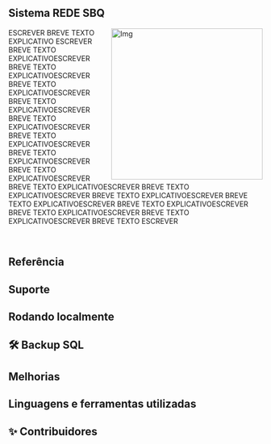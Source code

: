 

<h2>Sistema REDE SBQ</h2>

<img src="https://github.com/liviacarvalho07/Rede-SBQ/blob/main/logo.png?raw=true" width="300px" min-width="300px" max-width="300px" align="right" alt="Img">

<p>ESCREVER BREVE TEXTO EXPLICATIVO ESCREVER BREVE TEXTO EXPLICATIVOESCREVER BREVE TEXTO EXPLICATIVOESCREVER BREVE TEXTO EXPLICATIVOESCREVER BREVE TEXTO EXPLICATIVOESCREVER BREVE TEXTO EXPLICATIVOESCREVER BREVE TEXTO EXPLICATIVOESCREVER BREVE TEXTO EXPLICATIVOESCREVER BREVE TEXTO EXPLICATIVOESCREVER BREVE TEXTO EXPLICATIVOESCREVER BREVE TEXTO EXPLICATIVOESCREVER BREVE TEXTO EXPLICATIVOESCREVER BREVE TEXTO EXPLICATIVOESCREVER BREVE TEXTO EXPLICATIVOESCREVER BREVE TEXTO EXPLICATIVOESCREVER BREVE TEXTO EXPLICATIVOESCREVER BREVE TEXTO ESCREVER </p>

</br>

 ## Referência
 
## Suporte

## Rodando localmente

## 🛠 Backup SQL

## Melhorias

## Linguagens e ferramentas utilizadas 

## ✨ Contribuidores 

